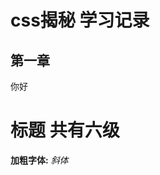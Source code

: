 <!--
 * @Author: your name
 * @Date: 2021-07-07 17:46:49
 * @LastEditTime: 2021-07-07 17:51:28
 * @LastEditors: Please set LastEditors
 * @Description: In User Settings Edit
 * @FilePath: \notes\study notes\css-study\css-style.md
-->
# css揭秘 学习记录
## 第一章
  你好
# 标题 共有六级
**加粗字体:**
*斜体*


